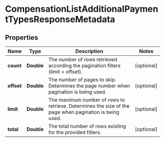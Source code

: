 

# CompensationListAdditionalPaymentTypesResponseMetadata


## Properties

| Name | Type | Description | Notes |
|------------ | ------------- | ------------- | -------------|
|**count** | **Double** | The number of rows retrieved according the pagination filters (limit + offset). |  [optional] |
|**offset** | **Double** | The number of pages to skip. Determines the page number when pagination is being used. |  [optional] |
|**limit** | **Double** | The maximum number of rows to retrieve. Determines the size of the page when pagination is being used. |  [optional] |
|**total** | **Double** | The total number of rows existing for the provided filters. |  [optional] |



